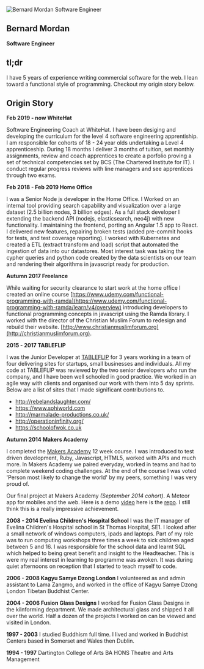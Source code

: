 ![Bernard Mordan Software Engineer](https://avatars2.githubusercontent.com/u/4499581?s=460&v=4)

## Bernard Mordan
**Software Engineer** 

## tl;dr

I have 5 years of experience writing commercial software for the web. I lean toward a functional style of programming. Checkout my origin story below.

## Origin Story

**Feb 2019 - now WhiteHat**

Software Engineering Coach at WhiteHat. I have been desiging and developing the curriculum for the level 4 software engineering apprentiship. I am responsible for cohorts of 18 - 24 year olds undertaking a Level 4 apprenticeship. During 18 months I deliver 3 months of tuition, set monthly assignments, review and coach apprentices to create a porfolio proving a set of technical competencies set by BCS (The Chartered Institute for IT). I conduct regular progress reviews with line managers and see apprentices through two exams.

**Feb 2018 - Feb 2019 Home Office** 

I was a Senior Node js developer in the Home Office. I Worked on an internal tool providing search capability and visualization over a large dataset (2.5 billion nodes, 3 billion edges). As a full stack developer I extending the backend API (nodejs, elasticsearch, neo4j) with new functionality. I maintaining the frontend, porting an Angular 1.5 app to React. I delivered new features, repairing broken tests (added pre-commit hooks for tests, and test coverage reporting). I worked with Kubernetes and created a ETL (extract transform and load) script that automated the ingestion of data into our datastores. Most interest task was taking the cypher queries and python code created by the data scientists on our team and rendering their algorithms in javascript ready for production.

**Autumn 2017 Freelance**

While waiting for security clearance to start work at the home office I created an online course [https://www.udemy.com/functional-programming-with-ramda](https://www.udemy.com/functional-programming-with-ramda/learn/v4/overview) introducing developers to functional programming concepts in javascript using the Ramda library. I worked with the director of the Christian Muslim Forum to redesign and rebuild their website. [http://www.christianmuslimforum.org](http://christianmuslimforum.org).

**2015 - 2017 TABLEFLIP**

I was the Junior Developer at [TABLEFLIP](https://tableflip.io) for 3 years working in a team of four delivering sites for startups, small businesses and individuals. All my code at TABLEFLIP was reviewed by the two senior developers who run the company, and I have been well schooled in good practice. We worked in an agile way with clients and organised our work with them into 5 day sprints. Below are a list of sites that I made significant contributions to.

* http://rebelandslaughter.com/ 
* https://www.sohiworld.com 
* http://marmalade-productions.co.uk/ 
* http://operationinfinity.org/
* https://schoolofwok.co.uk

**Autumn 2014 Makers Academy**

I completed the [Makers Academy](http://www.makersacademy.com/) 12 week course. I was introduced to test driven development, Ruby, Javascript, HTML5, worked with APIs and much more. In Makers Academy we paired everyday, worked in teams and had to complete weekend coding challenges. At the end of the course I was voted 'Person most likely to change the world' by my peers, something I was very proud of.

Our final project at Makers Academy *(September 2014 cohort)*. A Meteor app for mobiles and the web. Here is a demo [video](https://youtu.be/qpGh8sWWuV0) here is the [repo](https://github.com/bmordan/flickynotes). I still think this is a really impressive achievement.

**2008 - 2014 Evelina Children's Hospital School**
I was the IT manager of Evelina Children's Hospital school in St Thomas Hospital, SE1. I looked after a small network of windows computers, ipads and laptops. Part of my role was to run computing workshops three times a week to sick children aged between 5 and 16. I was responsible for the school data and learnt SQL which helped to being great benefit and insight to the Headteacher. This is were my real interest in learning to programme was awoken. It was during quiet afternoons on reception that I started to teach myself to code.

**2006 - 2008 Kagyu Samye Dzong London**
I volunteered as and admin assistant to Lama Zangmo, and worked in the office of Kagyu Samye Dzong London Tibetan Buddhist Center.

**2004 - 2006 Fusion Glass Designs**
I worked for Fusion Glass Designs in the kilnforming department. We made architectural glass and shipped it all over the world. Half a dozen of the projects I worked on can be viewed and visited in London.

**1997 - 2003**
I studied Buddhism full time. I lived and worked in Buddhist Centers based in Somerset and Wales then Dublin.

**1994 - 1997**
Dartington College of Arts
BA HONS Theatre and Arts Management
